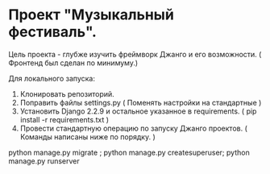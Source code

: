 # Проект "Музыкальный фестиваль".

Цель проекта - глубже изучить фреймворк Джанго и его возможности. ( Фронтенд был сделан по минимуму.)

Для локального запуска:
1. Клонировать репозиторий.
2. Поправить файлы settings.py ( Поменять настройки на стандартные )
3. Установить Django 2.2.9 и остальное указанное в requirements. ( pip install -r requirements.txt )
4. Провести стандартную операцию по запуску Джанго проектов. ( Команды написаны ниже по порядку. )

python manage.py migrate ; 
python manage.py createsuperuser; 
python manage.py runserver 


